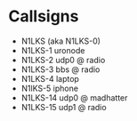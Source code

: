 # Callsigns

- N1LKS (aka N1LKS-0)
- N1LKS-1 uronode
- N1LKS-2 udp0 @ radio
- N1LKS-3 bbs @ radio
- N1LKS-4 laptop
- N1lKS-5 iphone
- N1LKS-14 udp0 @ madhatter
- N1LKS-15 udp1 @ radio
